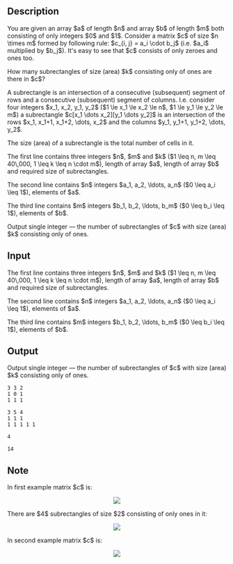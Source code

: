 ## Description

<div><p>You are given an array $a$ of length $n$ and array $b$ of length $m$ both consisting of only integers $0$ and $1$. Consider a matrix $c$ of size $n \times m$ formed by following rule: $c_{i, j} = a_i \cdot b_j$ (i.e. $a_i$ multiplied by $b_j$). It's easy to see that $c$ consists of only zeroes and ones too.</p><p>How many <span class="tex-font-style-it">subrectangles</span> of size (area) $k$ consisting only of ones are there in $c$?</p><p>A <span class="tex-font-style-it">subrectangle</span> is an intersection of a consecutive (subsequent) segment of rows and a consecutive (subsequent) segment of columns. I.e. consider four integers $x_1, x_2, y_1, y_2$ ($1 \le x_1 \le x_2 \le n$, $1 \le y_1 \le y_2 \le m$) a subrectangle $c[x_1 \dots x_2][y_1 \dots y_2]$ is an intersection of the rows $x_1, x_1+1, x_1+2, \dots, x_2$ and the columns $y_1, y_1+1, y_1+2, \dots, y_2$.</p><p>The size (area) of a subrectangle is the total number of cells in it.</p></div><div class="input-specification"><p>The first line contains three integers $n$, $m$ and $k$ ($1 \leq n, m \leq 40\,000, 1 \leq k \leq n \cdot m$), length of array $a$, length of array $b$ and required size of subrectangles.</p><p>The second line contains $n$ integers $a_1, a_2, \ldots, a_n$ ($0 \leq a_i \leq 1$), elements of $a$.</p><p>The third line contains $m$ integers $b_1, b_2, \ldots, b_m$ ($0 \leq b_i \leq 1$), elements of $b$.</p></div><div class="output-specification"><p>Output single integer&nbsp;— the number of subrectangles of $c$ with size (area) $k$ consisting only of ones.</p></div>

## Input

<p>The first line contains three integers $n$, $m$ and $k$ ($1 \leq n, m \leq 40\,000, 1 \leq k \leq n \cdot m$), length of array $a$, length of array $b$ and required size of subrectangles.</p><p>The second line contains $n$ integers $a_1, a_2, \ldots, a_n$ ($0 \leq a_i \leq 1$), elements of $a$.</p><p>The third line contains $m$ integers $b_1, b_2, \ldots, b_m$ ($0 \leq b_i \leq 1$), elements of $b$.</p>

## Output

<p>Output single integer&nbsp;— the number of subrectangles of $c$ with size (area) $k$ consisting only of ones.</p>





```input1
3 3 2
1 0 1
1 1 1
```




```input2
3 5 4
1 1 1
1 1 1 1 1
```




```output1
4
```




```output2
14
```



## Note

<p>In first example matrix $c$ is:</p><center> <img class="tex-graphics" src="file://YX5Nn6SR.png" style="max-width: 100.0%;max-height: 100.0%;"> </center><p>There are $4$ subrectangles of size $2$ consisting of only ones in it:</p><center> <img class="tex-graphics" src="file://SpLJBgS5.png" style="max-width: 100.0%;max-height: 100.0%;"> </center><p>In second example matrix $c$ is:</p><center> <img class="tex-graphics" src="file://kmaH4OLy.png" style="max-width: 100.0%;max-height: 100.0%;"> </center>
